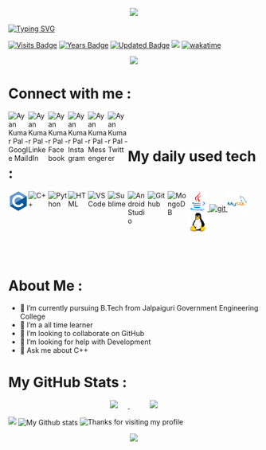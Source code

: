 <!-- **Ayan-kumar-pal/Ayan-kumar-pal** is a ✨ _special_ ✨ repository because its `README.md` (this file) appears on your GitHub profile. -->
<p align="center">
  <img src="https://giphy.com/embed/f3iwJFOVOwuy7K6FFw">
</p>


[![Typing SVG](https://readme-typing-svg.herokuapp.com?font=Georgia&center=true&multiline=true&height=75&lines=Hello+World!👋;+I'am+Ayan+kumar+pal)](https://git.io/typing-svg)


[![Visits Badge](https://badges.pufler.dev/visits/Ayan-kumar-pal/Ayan-kumar-pal)](https://badges.pufler.dev)
[![Years Badge](https://badges.pufler.dev/years/Ayan-kumar-pal)](https://badges.pufler.dev)
[![Updated Badge](https://badges.pufler.dev/updated/Ayan-kumar-pal/Ayan-kumar-pal)](https://badges.pufler.dev)
![](https://komarev.com/ghpvc/?username=Ayan-kumar-pal)
[![wakatime](https://wakatime.com/badge/user/aaee06d6-98dc-411e-945b-16584d1bc6f2.svg)](https://wakatime.com/@aaee06d6-98dc-411e-945b-16584d1bc6f2)

<p align="center">
  <img src="https://c.tenor.com/GfSX-u7VGM4AAAAC/coding.gif" max-width="500px"/>
</p>


# Connect with me :

<a href="mailto:ayanpal30@gmail.com">
  <img align="left" alt="Ayan Kumar Pal - Google Mail" width="40px" src="https://api.iconify.design/logos:google-gmail.svg"/>
</a>

<a href="https://www.linkedin.com/in/Ayan-kumar-pal/">
  <img align="left" alt="Ayan Kumar Pal - LinkedIn" width="40px" src="https://upload.wikimedia.org/wikipedia/commons/thumb/e/e9/Linkedin_icon.svg/256px-Linkedin_icon.svg.png"/>
</a>

<a href="https://www.facebook.com/profile/">
  <img align="left" alt="Ayan Kumar Pal - Facebook" width="40px" src="https://www.vectorlogo.zone/logos/facebook/facebook-official.svg"/>
</a>

<a href="https://www.instagram.com/">
  <img align="left" alt="Ayan Kumar Pal - Instagram" width="40px" src="https://www.vectorlogo.zone/logos/instagram/instagram-icon.svg"/>
</a>

<a href="https://www.messenger.com/">
  <img align="left" alt="Ayan Kumar Pal - Messenger" width="40px" src="https://upload.wikimedia.org/wikipedia/commons/thumb/b/be/Facebook_Messenger_logo_2020.svg/768px-Facebook_Messenger_logo_2020.svg.png?20220118041828"/>
</a>

<a href="https://twitter.com/">
  <img align="left" alt="Ayan Kumar Pal - Twitter" width="40px" src="https://upload.wikimedia.org/wikipedia/sco/9/9f/Twitter_bird_logo_2012.svg"/>
</a>


<br><br>

# My daily used tech :
<a href="https://www.cprogramming.com/"><img align="left" alt="C" width="40px" src="https://raw.githubusercontent.com/devicons/devicon/master/icons/c/c-original.svg"/></a>
<a href="https://isocpp.org/"><img align="left" alt="C++" width="40px" src="https://seeklogo.com/images/C/c-logo-43CE78FF9C-seeklogo.com.png"/></a>
<a href="https://www.python.org/" target="_blank"><img align="left" alt="Python" width="40px" src="https://cdn.worldvectorlogo.com/logos/python-5.svg"/></a>
<a href="https://www.java.com" target="_blank"> <img src="https://raw.githubusercontent.com/devicons/devicon/master/icons/java/java-original.svg" alt="java" width="40" height="40"/> </a>
<a href="https://www.w3schools.com/html/"><img align="left" alt="HTML" width="40px" src="https://seeklogo.com/images/H/html5-without-wordmark-color-logo-14D252D878-seeklogo.com.png"/></a>
<a href="https://code.visualstudio.com/"><img align="left" alt="VSCode" width="40px" src="https://www.vectorlogo.zone/logos/visualstudio_code/visualstudio_code-icon.svg"/></a>
<a href="https://www.sublimetext.com/"><img align="left" alt="Sublime" width="40px" src="https://api.iconify.design/logos:sublimetext-icon.svg"/></a>
<a href="https://developer.android.com/"><img align="left" alt="Android Studio" width="40px" src="https://upload.wikimedia.org/wikipedia/commons/9/95/Android_Studio_Icon_3.6.svg"/></a>
<a href="https://github.com/"><img align="left" alt="Github" width="40px" src="https://api.iconify.design/logos:github-octocat.svg"/></a>
<a href="https://git-scm.com/" target="_blank"> <img src="https://www.vectorlogo.zone/logos/git-scm/git-scm-icon.svg" alt="git" width="40" height="40"/> </a>
<a href="https://www.mongodb.com/"><img align="left" alt="MongoDB" width="40px" src="https://img.icons8.com/color/240/000000/mongodb.png"/></a>
</a> <a href="https://www.mysql.com/" target="_blank"> <img src="https://raw.githubusercontent.com/devicons/devicon/master/icons/mysql/mysql-original-wordmark.svg" alt="mysql" width="40" height="40"/>
<a href="https://www.linux.org/" target="_blank"> <img src="https://raw.githubusercontent.com/devicons/devicon/master/icons/linux/linux-original.svg" alt="linux" width="40" height="40"/> </a>

 <br><br>

# About Me :

- 🔭 I’m currently pursuing B.Tech from Jalpaiguri Government Engineering College
- 🌱 I’m a all time learner
- 👯 I’m looking to collaborate on GitHub
- 🤔 I’m looking for help with Development
- 💬 Ask me about C++

# My GitHub Stats :

<p align="center">
    <a href="https://github.com/Ayan-kumar-pal/">
      <img src="https://github-readme-stats.vercel.app/api?username=Ayan-kumar-pal&count_private=true&show_icons=true&theme=dark" style="margin-right:20px"/>
      <img src="https://github-readme-stats-eight-theta.vercel.app/api/top-langs/?username=Ayan-kumar-pal&layout=compact&langs_count=8&theme=dark" style="margin-left:40px"/>
  </a>
</p>
<img src="https://activity-graph.herokuapp.com/graph?username=Ayan-kumar-pal&theme=react-dark"/>

<img alt="My Github stats" align="center" border-radius="40px" width="800px" height="200px" src="https://github-readme-streak-stats.herokuapp.com?user=Ayan-kumar-pal&theme=darcula&hide_border=false&background=FFFFFF00" alt="saurav-skl" />

<img height="120" alt="Thanks for visiting my profile" width="100%" src="https://github.com/dibyendu415/dibyendu415/blob/master/marquee.svg"/>

<p align="center">
  <img src="https://c.tenor.com/pU1gNyIgwj8AAAAC/bye.gif" max-width="500px"/>
</p>
